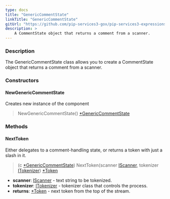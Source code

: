 ```yaml
---
type: docs
title: "GenericCommentState"
linkTitle: "GenericCommentState"
gitUrl: "https://github.com/pip-services3-gox/pip-services3-expressions-gox"
description: > 
    A CommentState object that returns a comment from a scanner.
---
```


### Description

The GenericCommentState class allows you to create a CommentState object that returns a comment from a scanner.

### Constructors

#### NewGenericCommentState
Creates new instance of the component
> NewGenericCommentState() [*GenericCommentState]()

### Methods

#### NextToken
Either delegates to a comment-handling state, or returns a token with just a slash in it.

> (c [*GenericCommentState]()) NextToken(scanner [IScanner](../../../io/iscanner), tokenizer [ITokenizer](../../itokenizer)) [*Token](../../token)

- **scanner**: [IScanner](../../../io/iscanner) - text string to be tokenized.
- **tokenizer**: [ITokenizer](../../itokenizer) - tokenizer class that controls the process.
- **returns**: [*Token](../../token) - next token from the top of the stream.
